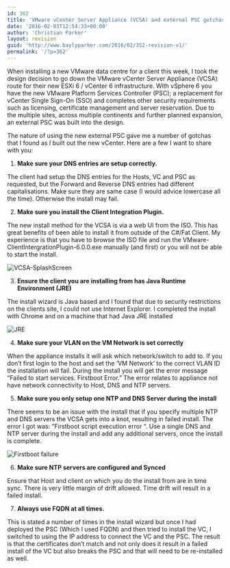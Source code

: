 ```yaml
---
id: 362
title: 'VMware vCenter Server Appliance (VCSA) and external PSC gotchas'
date: '2016-02-03T12:54:33+00:00'
author: 'Christian Parker'
layout: revision
guid: 'http://www.baylyparker.com/2016/02/352-revision-v1/'
permalink: '/?p=362'
---
```


When installing a new VMware data centre for a client this week, I took the design decision to go down the VMware vCenter Server Appliance (VCSA) route for their new ESXi 6 / vCenter 6 infrastructure. With vSphere 6 you have the new VMware Platform Services Controller (PSC); a replacement for vCenter Single Sign-On (SSO) and completes other security requirements such as licensing, certificate management and server reservation. Due to the multiple sites, across multiple continents and further planned expansion, an external PSC was built into the design.

The nature of using the new external PSC gave me a number of gotchas that I found as I built out the new vCenter. Here are a few I want to share with you:

1. **Make sure your DNS entries are setup correctly.**

The client had setup the DNS entries for the Hosts, VC and PSC as requested, but the Forward and Reverse DNS entries had different capitalisations. Make sure they are same case (I would advice lowercase all the time). Otherwise the install may fail.

2. **Make sure you install the Client Integration Plugin.**

The new install method for the VCSA is via a web UI from the ISO. This has great benefits of been able to install it from outside of the C#/Fat Client. My experience is that you have to browse the ISO file and run the VMware-ClientIntergrationPlugin-6.0.0.exe manually (and first) or you will not be able to start the install.

![VCSA-SplashScreen](https://i0.wp.com/www.baylyparker.com/wp-content/uploads/2016/02/VCSA-SplashScreen.jpg?resize=150%2C150)

3. **Ensure the client you are installing from has Java Runtime Environment (JRE)**

The install wizard is Java based and I found that due to security restrictions on the clients site, I could not use Internet Explorer. I completed the install with Chrome and on a machine that had Java JRE installed

![JRE](https://i0.wp.com/www.baylyparker.com/wp-content/uploads/2016/02/Jre.jpg?resize=150%2C150)

4. **Make sure your VLAN on the VM Network is set correctly**

When the appliance installs it will ask which network/switch to add to. If you don’t first login to the host and set the ‘VM Network’ to the correct VLAN ID the installation will fail. During the install you will get the error message “Failed to start services. Firstboot Error.” The error relates to appliance not have network connectivity to Host, DNS and NTP servers.

5. **Make sure you only setup one NTP and DNS Server during the install**

There seems to be an issue with the install that if you specify multiple NTP and DNS servers the VCSA gets into a knot, resulting in failed install. The error I got was: ”Firstboot script execution error “. Use a single DNS and NTP server during the install and add any additional servers, once the install is complete.

![Firstboot failure](https://i0.wp.com/www.baylyparker.com/wp-content/uploads/2016/02/VCSA-Failed.jpg?resize=838%2C181)

6. **Make sure NTP servers are configured and Synced**

Ensure that Host and client on which you do the install from are in time sync. There is very little margin of drift allowed. Time drift will result in a failed install.

7. **Always use FQDN at all times.**

This is stated a number of times in the install wizard but once I had deployed the PSC (Which I used FQDN) and then tried to install the VC, I switched to using the IP address to connect the VC and the PSC. The result is that the certificates don’t match and not only does it result in a failed install of the VC but also breaks the PSC and that will need to be re-installed as well.